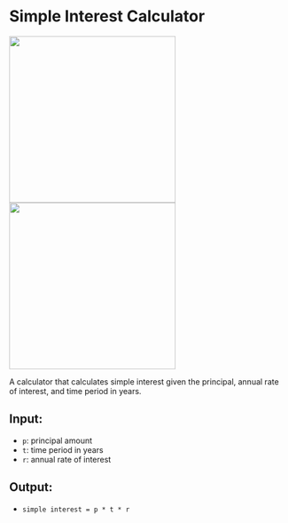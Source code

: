 # Simple Interest Calculator

<p float="left">
    <img src="https://tinypic.host/images/2025/02/19/Git-and-GitHub-Essentials.png" width="300" />
    <img src="https://tinypic.host/images/2025/02/19/Simple-Interest-Calculator.png" width="300" />
</p>

A calculator that calculates simple interest given the principal, annual rate of interest, and time period in years.

## Input:
- `p`: principal amount
- `t`: time period in years
- `r`: annual rate of interest

## Output:
- `simple interest = p * t * r`
